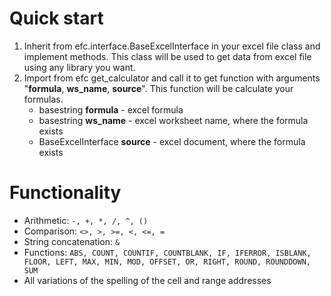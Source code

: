 # Quick start
1. Inherit from efc.interface.BaseExcelInterface in your excel file class and implement methods. This class will be used to get data from excel file using any library you want.
2. Import from efc get_calculator and call it to get function with arguments "**formula**, **ws_name**, **source**". This function will be calculate your formulas.
    * basestring **formula** - excel formula
    * basestring **ws_name** - excel worksheet name, where the formula exists
    * BaseExcelInterface **source** - excel document, where the formula exists

# Functionality
  * Arithmetic: ```-, +, *, /, ^, ()```
  * Comparison: ```<>, >, >=, <, <=, =```
  * String concatenation: ```&```
  * Functions: ```ABS, COUNT, COUNTIF, COUNTBLANK, IF, IFERROR, ISBLANK, FLOOR, LEFT, MAX, MIN, MOD, OFFSET, OR, RIGHT, ROUND, ROUNDDOWN, SUM```
  * All variations of the spelling of the cell and range addresses

